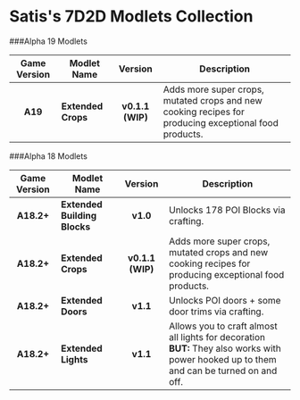 # Satis's 7D2D Modlets Collection

###Alpha 19 Modlets

| Game Version | Modlet Name | Version | Description |
| :----------: | ----------- | :-----: | ----------- |
| **A19** | **Extended Crops** | **v0.1.1 (WIP)** | Adds more super crops, mutated crops and new cooking recipes for producing exceptional food products. |

###Alpha 18 Modlets

| Game Version | Modlet Name | Version | Description |
| :----------: | ----------- | :-----: | ----------- |
| **A18.2+** | **Extended Building Blocks** | **v1.0** | Unlocks 178 POI Blocks via crafting. |
| **A18.2+** | **Extended Crops** | **v0.1.1 (WIP)** | Adds more super crops, mutated crops and new cooking recipes for producing exceptional food products. |
| **A18.2+** | **Extended Doors** | **v1.1** | Unlocks POI doors + some door trims via crafting. |
| **A18.2+** | **Extended Lights** | **v1.1** | Allows you to craft almost all lights for decoration<br/>**BUT:** They also works with power hooked up to them and can be turned on and off. |

